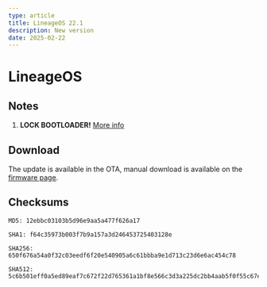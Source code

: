```yaml
---
type: article
title: LineageOS 22.1
description: New version
date: 2025-02-22
---
```


# LineageOS <Badge type="tip" text="22.1" /> <Badge type="danger" text="Lock Support" />

## Notes
1. **LOCK BOOTLOADER!** [More info](/guides/lock)

## Download

The update is available in the OTA, manual download is available on the [firmware page](/roms/a15/lineage).

## Checksums

```
MD5: 12ebbc03103b5d96e9aa5a477f626a17
```

```
SHA1: f64c35973b003f7b9a157a3d246453725403128e
```

```
SHA256: 650f676a54a0f32c03eedf6f20e540905a6c61bbba9e1d713c23d6e6ac454c78
```

```
SHA512: 5c6b501eff0a5ed89eaf7c672f22d765361a1bf8e566c3d3a225dc2bb4aab5f0f55c67e4cdbe11e73cc6dbfcfd93369071ad7dc12545ff8cf9b538af2a210b00
```
